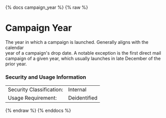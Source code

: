 {% docs campaign_year %}
{% raw %}

<a name="campaign_year"></a>
# Campaign Year

The year in which a campaign is launched.  Generally aligns with the calendar  
year of a campaign's drop date. A notable exception is the first direct mail  
campaign of a given year, which usually launches in late December of the prior year.

### Security and Usage Information
|     |     |
| --- | --- |
| Security Classification:  | Internal |
| Usage Requirement:        | Deidentified |

{% endraw %}
{% enddocs %}